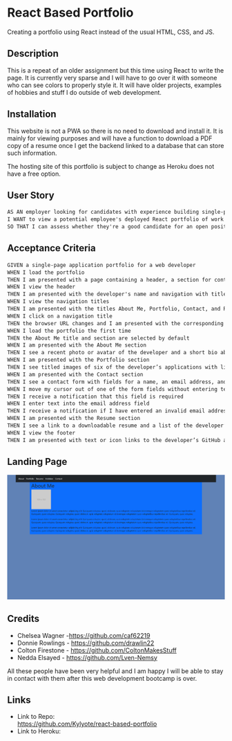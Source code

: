 # React Based Portfolio

Creating a portfolio using React instead of the usual HTML, CSS, and JS.

## Description

This is a repeat of an older assignment but this time using React to write the page. It is currently very sparse and I will have to go over it with someone who can see colors to properly style it. It will have older projects, examples of hobbies and stuff I do outside of web development.

## Installation

This website is not a PWA so there is no need to download and install it. It is mainly for viewing purposes and will have a function to download a PDF copy of a resume once I get the backend linked to a database that can store such information.

The hosting site of this portfolio is subject to change as Heroku does not have a free option.

## User Story

```md
AS AN employer looking for candidates with experience building single-page applications
I WANT to view a potential employee's deployed React portfolio of work samples
SO THAT I can assess whether they're a good candidate for an open position
```

## Acceptance Criteria

```md
GIVEN a single-page application portfolio for a web developer
WHEN I load the portfolio
THEN I am presented with a page containing a header, a section for content, and a footer
WHEN I view the header
THEN I am presented with the developer's name and navigation with titles corresponding to different sections of the portfolio
WHEN I view the navigation titles
THEN I am presented with the titles About Me, Portfolio, Contact, and Resume, and the title corresponding to the current section is highlighted
WHEN I click on a navigation title
THEN the browser URL changes and I am presented with the corresponding section below the navigation and that title is highlighted
WHEN I load the portfolio the first time
THEN the About Me title and section are selected by default
WHEN I am presented with the About Me section
THEN I see a recent photo or avatar of the developer and a short bio about them
WHEN I am presented with the Portfolio section
THEN I see titled images of six of the developer’s applications with links to both the deployed applications and the corresponding GitHub repositories
WHEN I am presented with the Contact section
THEN I see a contact form with fields for a name, an email address, and a message
WHEN I move my cursor out of one of the form fields without entering text
THEN I receive a notification that this field is required
WHEN I enter text into the email address field
THEN I receive a notification if I have entered an invalid email address
WHEN I am presented with the Resume section
THEN I see a link to a downloadable resume and a list of the developer’s proficiencies
WHEN I view the footer
THEN I am presented with text or icon links to the developer’s GitHub and LinkedIn profiles, and their profile on a third platform (Stack Overflow, Twitter)
```

## Landing Page

![Alt text](./src/assets/img/about_image.png)

## Credits

- Chelsea Wagner -https://github.com/caf62219
- Donnie Rowlings - https://github.com/drawlin22
- Colton Firestone - https://github.com/ColtonMakesStuff
- Nedda Elsayed - https://github.com/Lven-Nemsy

All these people have been very helpful and I am happy I will be able to stay in contact with them after this web development bootcamp is over.

## Links

- Link to Repo:  
  https://github.com/Kylyote/react-based-portfolio
- Link to Heroku:
